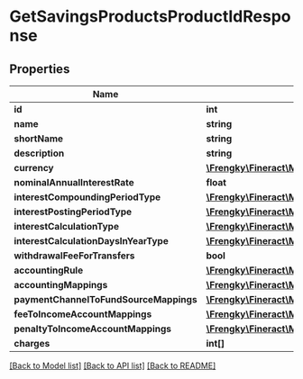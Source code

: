 # GetSavingsProductsProductIdResponse

## Properties
Name | Type | Description | Notes
------------ | ------------- | ------------- | -------------
**id** | **int** |  | [optional] 
**name** | **string** |  | [optional] 
**shortName** | **string** |  | [optional] 
**description** | **string** |  | [optional] 
**currency** | [**\Frengky\Fineract\Model\GetSavingsCurrency**](GetSavingsCurrency.md) |  | [optional] 
**nominalAnnualInterestRate** | **float** |  | [optional] 
**interestCompoundingPeriodType** | [**\Frengky\Fineract\Model\GetSavingsProductsInterestCompoundingPeriodType**](GetSavingsProductsInterestCompoundingPeriodType.md) |  | [optional] 
**interestPostingPeriodType** | [**\Frengky\Fineract\Model\GetSavingsProductsInterestPostingPeriodType**](GetSavingsProductsInterestPostingPeriodType.md) |  | [optional] 
**interestCalculationType** | [**\Frengky\Fineract\Model\GetSavingsProductsInterestCalculationType**](GetSavingsProductsInterestCalculationType.md) |  | [optional] 
**interestCalculationDaysInYearType** | [**\Frengky\Fineract\Model\GetSavingsProductsInterestCalculationDaysInYearType**](GetSavingsProductsInterestCalculationDaysInYearType.md) |  | [optional] 
**withdrawalFeeForTransfers** | **bool** |  | [optional] 
**accountingRule** | [**\Frengky\Fineract\Model\GetSavingsProductsAccountingRule**](GetSavingsProductsAccountingRule.md) |  | [optional] 
**accountingMappings** | [**\Frengky\Fineract\Model\GetSavingsProductsAccountingMappings**](GetSavingsProductsAccountingMappings.md) |  | [optional] 
**paymentChannelToFundSourceMappings** | [**\Frengky\Fineract\Model\GetSavingsProductsPaymentChannelToFundSourceMappings[]**](GetSavingsProductsPaymentChannelToFundSourceMappings.md) |  | [optional] 
**feeToIncomeAccountMappings** | [**\Frengky\Fineract\Model\GetSavingsProductsFeeToIncomeAccountMappings[]**](GetSavingsProductsFeeToIncomeAccountMappings.md) |  | [optional] 
**penaltyToIncomeAccountMappings** | [**\Frengky\Fineract\Model\GetSavingsProductsPenaltyToIncomeAccountMappings[]**](GetSavingsProductsPenaltyToIncomeAccountMappings.md) |  | [optional] 
**charges** | **int[]** |  | [optional] 

[[Back to Model list]](../../README.md#documentation-for-models) [[Back to API list]](../../README.md#documentation-for-api-endpoints) [[Back to README]](../../README.md)

